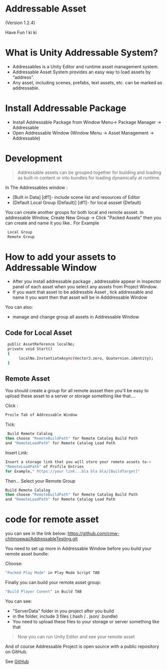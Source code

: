 
# Addressable Asset
(Version 1.2.4)

Have Fun ! ki ki


# What is Unity Addressable System?
- Addressables is a Unity Editor and runtime asset management system.
- Addressable Asset System provides an easy way to load assets by “address”.
- Any asset, including scenes, prefabs, text assets, etc. can be marked as addressable.

  
# Install Addressable Package

  - Install Addressable Package from Window Menu-> Package Manager -> Addressable
  - Open Addressable Window (Window Menu -> Asset Management -> Addressable)

# Development
>Addressable assets can be grouped together for building and 
>loading as built-in content or into bundles for loading dynamically at runtime.

In The Addressables window :

* [Built in Data] [df1]- include scene list and resources of Editor
* [Default Local Group (Default)]  [df1]- for local assset (Default)

You can create another groups for both local and remote assset.
In addressable Window, Create New Group -> Click "Packed Assets"
then you can create and name it you like..
For Example
```sh
 Local Group
 Remote Group
```

# How to add your assets to Addressable Window

  - After you install addressable package , addressable appear in Inspector panel   of each asset when you select any assets from Project Window.
  - If you want that asset to be addressble Asset , tick addressable and name it    you want then that asset will be in Adddressable Window
  
You can also:

- manage and change group all assets in Addressable Window
  
## Code for Local Asset

```sh
 public AssetReference localNo;
 private void Start()
 {
      localNo.InstantiateAsync(Vector3.zero, Quaternion.identity);
 }
```

## Remote Asset
 You should create a group for all remote assset then you'll be easy to upload these asset to a server or storage something like that.... 
 
Click :
 ```sh
 Proile Tab of Addressable Window
```

Tick:
```sh
 Build Remote Calalog
then choose "RemoteBuildPath" for Remote Catalog Build Path
and "RemoteLoadPath" for Remote Catalog Load Path
```

Insert Link:
 ```sh
 Insert a storage link that you will store your remote assets to->
 "RemoteLoadPath" of Profile Entries
 for Example," https://your link...bla bla bla/[BuildTarget]"
```
 Then...
 Select your Remote Group
 ```sh
 Build Remote Calalog
then choose "RemoteBuildPath" for Remote Catalog Build Path
and "RemoteLoadPath" for Remote Catalog Load Path
```
 # code for remote asset
 you can see in the link below:
 https://github.com/cmw-chitmoewai/AddressableTesting.git
 
 You need to set up more in Addressable Window before you build your remote asset bundle:

Choose:
  ```sh
 "Packed Play Mode" in Play Mode Script TAB
```
 Finally you can build your remote asset group:
  ```sh
 "Build Player Conent" in Build TAB
```
 
You can see:
  - "ServerData" folder in you project after you build
  - in the folder, include 3 files (.hash / . json/ .bundle)
  - You need to upload these files to your storage or server something like that

>Now you can run Unity Editor and see your remote asset 

And of course Addressable Project is open source with a public repository
on GitHub.

See [GitHub](https://github.com/cmw-chitmoewai/AddressableTesting.git)


